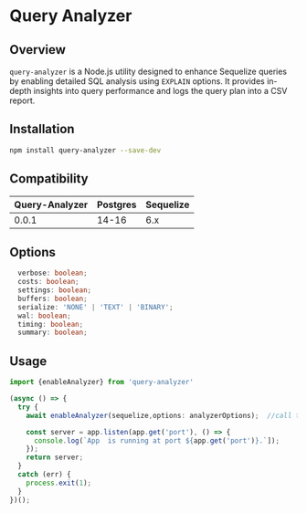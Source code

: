 # Query Analyzer

## Overview
`query-analyzer` is a Node.js utility designed to enhance Sequelize queries by enabling detailed SQL analysis using `EXPLAIN` options. It provides in-depth insights into query performance and logs the query plan into a CSV report.

## Installation

```bash
npm install query-analyzer --save-dev
```

## Compatibility

| Query-Analyzer |   Postgres   | Sequelize |
| -------------- |  ----------  | --------- |
|     0.0.1      |     14-16    |    6.x    |

## Options

```ts
  verbose: boolean;
  costs: boolean;
  settings: boolean;
  buffers: boolean;
  serialize: 'NONE' | 'TEXT' | 'BINARY';
  wal: boolean;
  timing: boolean;
  summary: boolean;
```

## Usage

```ts
import {enableAnalyzer} from 'query-analyzer'

(async () => {
  try {
    await enableAnalyzer(sequelize,options: analyzerOptions);  //call this in server.ts

    const server = app.listen(app.get('port'), () => {
      console.log(`App  is running at port ${app.get('port')}.`]);
    });
    return server;
  }
  catch (err) {
    process.exit(1);
  }
})();
```